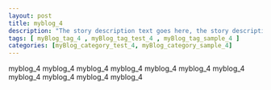 ```yaml
---
layout: post
title: myblog_4 
description: "The story description text goes here, the story description text goes here, the story description text goes here, the story description text goes here, the story description text goes here."
tags: [ myBlog_tag_4 , myBlog_tag_test_4 , myBlog_tag_sample_4 ]
categories: [myBlog_category_test_4, myBlog_category_sample_4]
---
```


myblog_4 myblog_4 myblog_4 myblog_4 myblog_4 myblog_4 myblog_4 myblog_4 myblog_4 myblog_4 myblog_4 